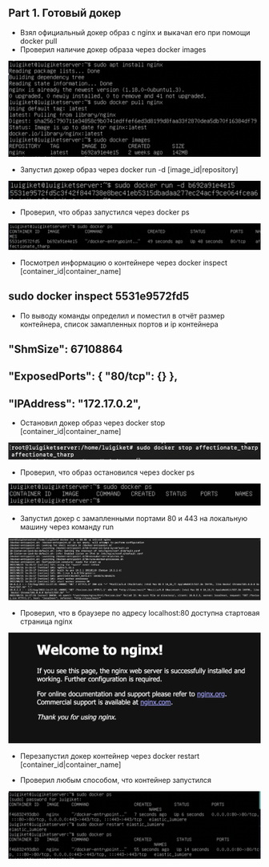 ## Part 1. Готовый докер
* Взял официальный докер образ с nginx и выкачал его при помощи docker pull
* Проверил наличие докер образа через docker images

![](Screen%20Shot%202022-08-21%20at%203.41.40%20PM.png)

* Запустил докер образ через docker run -d [image_id|repository]

![](Screen%20Shot%202022-08-21%20at%203.44.05%20PM.png)

* Проверил, что образ запустился через docker ps

![](Screen%20Shot%202022-08-21%20at%203.45.12%20PM.png)

* Посмотрел информацию о контейнере через docker inspect [container_id|container_name]
## sudo docker inspect 5531e9572fd5
* По выводу команды определил и поместил в отчёт размер контейнера, список замапленных портов и ip контейнера

## "ShmSize": 67108864
## "ExposedPorts": { "80/tcp": {} },
## "IPAddress": "172.17.0.2",

* Остановил докер образ через docker stop [container_id|container_name]

![](Screen%20Shot%202022-08-21%20at%203.59.15%20PM.png)

* Проверил, что образ остановился через docker ps

![](Screen%20Shot%202022-08-21%20at%203.59.59%20PM.png)

* Запустил докер с замапленными портами 80 и 443 на локальную машину через команду run

![](Screen%20Shot%202022-08-21%20at%205.28.36%20PM.png)

* Проверил, что в браузере по адресу localhost:80 доступна стартовая страница nginx

![](Screen%20Shot%202022-08-21%20at%205.29.58%20PM.png)

* Перезапустил докер контейнер через docker restart [container_id|container_name]

* Проверил любым способом, что контейнер запустился

![](Screen%20Shot%202022-08-21%20at%205.34.32%20PM.png)



